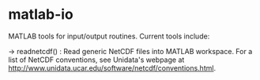 matlab-io
=========

MATLAB tools for input/output routines. Current tools include:

-> readnetcdf() : Read generic NetCDF files into MATLAB workspace. For a list of NetCDF conventions, see Unidata's 
webpage at http://www.unidata.ucar.edu/software/netcdf/conventions.html.
